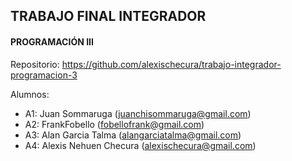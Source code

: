 ## TRABAJO FINAL INTEGRADOR
#### PROGRAMACIÓN III

Repositorio:
https://github.com/alexischecura/trabajo-integrador-programacion-3

Alumnos:
- A1: Juan Sommaruga (juanchisommaruga@gmail.com)
- A2: FrankFobello (fobellofrank@gmail.com)
- A3: Alan Garcia Talma (alangarciatalma@gmail.com)
- A4: Alexis Nehuen Checura (alexischecura@gmail.com)

